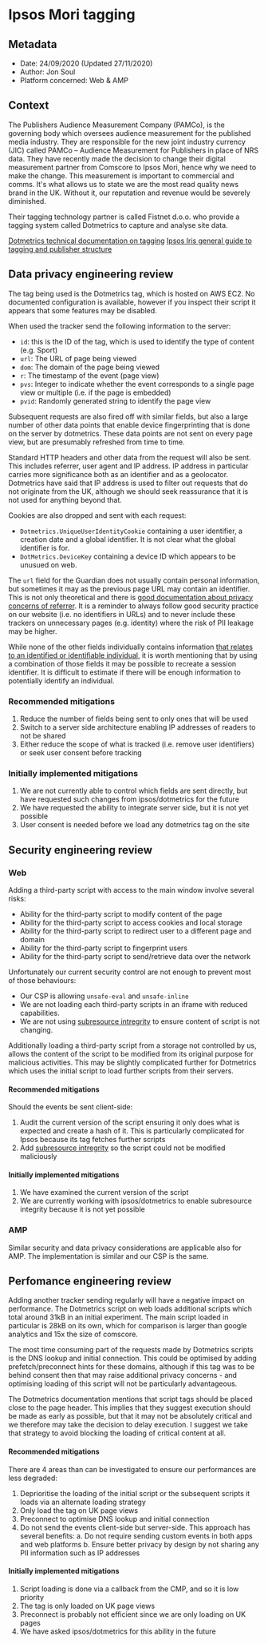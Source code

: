 # Ipsos Mori tagging

## Metadata

-   Date: 24/09/2020 (Updated 27/11/2020)
-   Author: Jon Soul
-   Platform concerned: Web & AMP

## Context

The Publishers Audience Measurement Company (PAMCo), is the governing body which oversees audience measurement for the published media industry. They are responsible for the new joint industry currency (JIC) called PAMCo – Audience Measurement for Publishers in place of NRS data. They have recently made the decision to change their digital measurement partner from Comscore to Ipsos Mori, hence why we need to make the change. This measurement is important to commercial and comms. It's what allows us to state we are the most read quality news brand in the UK. Without it, our reputation and revenue would be severely diminished.

Their tagging technology partner is called Fistnet d.o.o. who provide a tagging system called Dotmetrics to capture and analyse site data.

[Dotmetrics technical documentation on tagging](https://drive.google.com/file/d/1mdCThbv6eWgTh8U76CcefaNnR9Ef9Yyt/view?usp=sharing)
[Ipsos Iris general guide to tagging and publisher structure](https://docs.google.com/presentation/d/1fSp-2qsPp5ztdMS30fKkXZjqaWe7iUa-p_agdYGN7T8/edit?usp=sharing)

## Data privacy engineering review

The tag being used is the Dotmetrics tag, which is hosted on AWS EC2. No documented configuration is available, however if you inspect their script it appears that some features may be disabled.

When used the tracker send the following information to the server:

-   `id`: this is the ID of the tag, which is used to identify the type of content (e.g. Sport)
-   `url`: The URL of page being viewed
-   `dom`: The domain of the page being viewed
-   `r`: The timestamp of the event (page view)
-   `pvs`: Integer to indicate whether the event corresponds to a single page view or multiple (i.e. if the page is embedded)
-   `pvid`: Randomly generated string to identify the page view

Subsequent requests are also fired off with similar fields, but also a large number of other data points that enable device fingerprinting that is done on the server by dotmetrics. These data points are not sent on every page view, but are presumably refreshed from time to time.

Standard HTTP headers and other data from the request will also be sent. This includes referrer, user agent and IP address. IP address in particular carries more significance both as an identifier and as a geolocator. Dotmetrics have said that IP address is used to filter out requests that do not originate from the UK, although we should seek reassurance that it is not used for anything beyond that.

Cookies are also dropped and sent with each request:

-   `Dotmetrics.UniqueUserIdentityCookie` containing a user identifier, a creation date and a global identifier. It is not clear what the global identifier is for.
-   `DotMetrics.DeviceKey` containing a device ID which appears to be unusued on web.

The `url` field for the Guardian does not usually contain personal information, but sometimes it may as the previous page URL may contain an identifier. This is not only theoretical and there is [good documentation about privacy concerns of referrer](https://developer.mozilla.org/en-US/docs/Web/Security/Referer_header:_privacy_and_security_concerns). It is a reminder to always follow good security practice on our website (i.e. no identifiers in URLs) and to never include these trackers on unnecessary pages (e.g. identity) where the risk of PII leakage may be higher.

While none of the other fields individually contains information [that relates to an identified or identifiable individual](https://ico.org.uk/for-organisations/guide-to-data-protection/guide-to-the-general-data-protection-regulation-gdpr/key-definitions/what-is-personal-data/), it is worth mentioning that by using a combination of those fields it may be possible to recreate a session identifier. It is difficult to estimate if there will be enough information to potentially identify an individual.

### Recommended mitigations

1.  Reduce the number of fields being sent to only ones that will be used
2.  Switch to a server side architecture enabling IP addresses of readers to not be shared
3.  Either reduce the scope of what is tracked (i.e. remove user identifiers) or seek user consent before tracking

### Initially implemented mitigations

1.  We are not currently able to control which fields are sent directly, but have requested such changes from ipsos/dotmetrics for the future
2.  We have requested the ability to integrate server side, but it is not yet possible
3.  User consent is needed before we load any dotmetrics tag on the site

## Security engineering review

### Web

Adding a third-party script with access to the main window involve several risks:

-   Ability for the third-party script to modify content of the page
-   Ability for the third-party script to access cookies and local storage
-   Ability for the third-party script to redirect user to a different page and domain
-   Ability for the third-party script to fingerprint users
-   Ability for the third-party script to send/retrieve data over the network

Unfortunately our current security control are not enough to prevent most of those behaviours:

-   Our CSP is allowing `unsafe-eval` and `unsafe-inline`
-   We are not loading each third-party scripts in an iframe with reduced capabilities.
-   We are not using [subresource intregrity](https://developer.mozilla.org/en-US/docs/Web/Security/Subresource_Integrity) to ensure content of script is not changing.

Additionally loading a third-party script from a storage not controlled by us, allows the content of the script to be modified from its original purpose for malicious activities. This may be slightly complicated further for Dotmetrics which uses the initial script to load further scripts from their servers.

#### Recommended mitigations

Should the events be sent client-side:

1.  Audit the current version of the script ensuring it only does what is expected and create a hash of it. This is particularly complicated for Ipsos because its tag fetches further scripts
2.  Add [subresource intregrity](https://developer.mozilla.org/en-US/docs/Web/Security/Subresource_Integrity) so the script could not be modified maliciously

#### Initially implemented mitigations

1.  We have examined the current version of the script
2.  We are currently working with ipsos/dotmetrics to enable subresource integrity because it is not yet possible

### AMP

Similar security and data privacy considerations are applicable also for AMP. The implementation is similar and our CSP is the same.

## Perfomance engineering review

Adding another tracker sending regularly will have a negative impact on performance. The Dotmetrics script on web loads additional scripts which total around 31kB in an initial experiment. The main script loaded in particular is 28kB on its own, which for comparison is larger than google analytics and 15x the size of comscore.

The most time consuming part of the requests made by Dotmetrics scripts is the DNS lookup and initial connection. This could be optimised by adding prefetch/preconnect hints for these domains, although if this tag was to be behind consent then that may raise additional privacy concerns - and optimising loading of this script will not be particularly advantageous.

The Dotmetrics documentation mentions that script tags should be placed close to the page header. This implies that they suggest execution should be made as early as possible, but that it may not be absolutely critical and we therefore may take the decision to delay execution. I suggest we take that strategy to avoid blocking the loading of critical content at all.

#### Recommended mitigations

There are 4 areas than can be investigated to ensure our performances are less degraded:

1.  Deprioritise the loading of the initial script or the subsequent scripts it loads via an alternate loading strategy
2.  Only load the tag on UK page views
3.  Preconnect to optimise DNS lookup and initial connection
4.  Do not send the events client-side but server-side. This approach has several benefits:
    a. Do not require sending custom events in both apps and web platforms
    b. Ensure better privacy by design by not sharing any PII information such as IP addresses

#### Initially implemented mitigations

1.  Script loading is done via a callback from the CMP, and so it is low priority
2.  The tag is only loaded on UK page views
3.  Preconnect is probably not efficient since we are only loading on UK pages
4.  We have asked ipsos/dotmetrics for this ability in the future
